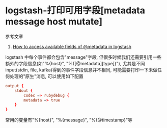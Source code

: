 # logstash-打印可用字段[metadata message host mutate]

参考文章

1. [How to access available fields of @metadata in logstash](https://stackoverflow.com/questions/41953160/how-to-access-available-fields-of-metadata-in-logstash)

logstash 中每个事件都会包含"message"字段, 但很多时候我们还需要引用一些额外的字段信息(如"%{host}", "%{[@metadata][type]}"), 尤其是不同input(stdin, file, kafka)得到的事件字段信息并不相同, 可能需要打印一下未做任何处理的"原生"消息, 可以使用如下配置

```conf
output {
    stdout {
        codec => rubydebug {
        metadata => true
    }
}
```

常用的变量有"%{host}", "%{message}", "%{@timestamp}"等
